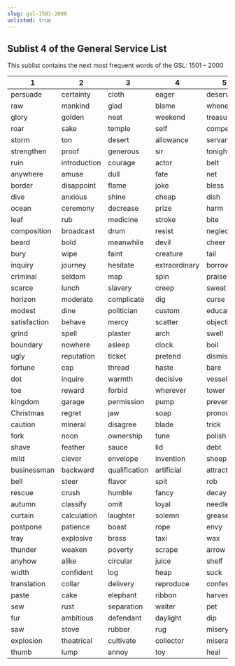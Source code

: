 ```yaml
---
slug: gsl-1501-2000
unlisted: true
---
```


## Sublist 4 of the General Service List
This sublist contains the next most frequent words of the GSL: 1501 – 2000

|1|2|3|4|5|6|7|8|9|10|
|--|--|--|--|--|--|--|--|--|--|
|persuade|certainty|cloth|eager|deserve|sympathetic|cure|trap|puzzle|powder|
|raw|mankind|glad|blame|whenever|anxiety|bus|tremble|sacred|fortunate|
|glory|golden|neat|weekend|treasury|overcome|cat|sacrifice|complain|elect|
|roar|sake|temple|self|compete|nurse|stuff|stomach|peculiar|repair|
|storm|ton|desert|allowance|servant|hunger|conscience|bread|crash|tip|
|strengthen|proof|generous|sir|tonight|whip|tongue|mill|merchant|coal|
|ruin|introduction|courage|actor|belt|stir|package|punish|reflection|breathe|
|anywhere|amuse|dull|fate|net|fellowship|fault|furniture|beam|pencil|
|border|disappoint|flame|joke|bless|corn|shell|tempt|supper|destruction|
|dive|anxious|shine|cheap|dish|distant|greet|flood|excuse|insect|
|ocean|ceremony|decrease|prize|harm|insure|verse|pot|sincere|cotton|
|leaf|rub|medicine|stroke|bite|lung|lonely|admission|stupid|scratch|
|composition|broadcast|drum|resist|neglect|absent|passenger|adventure|beg|pipe|
|beard|bold|meanwhile|devil|cheer|nut|split|melt|swear|sugar|
|bury|wipe|faint|creature|tail|wealth|earnest|translate|suspicion|noble|
|inquiry|journey|hesitate|extraordinary|borrow|owe|funeral|ambition|mixture|slope|
|criminal|seldom|map|spin|praise|spare|plow|telegraph|barrel|straighten|
|scarce|lunch|slavery|creep|sweat|gay|stiff|brave|seize|convenient|
|horizon|moderate|complicate|dig|curse|weigh|priest|excessive|quarrel|widow|
|modest|dine|politician|custom|educate|salesman|nail|tap|eastern|possession|
|satisfaction|behave|mercy|scatter|objection|silver|tent|saddle|wrap|nest|
|grind|spell|plaster|arch|swell|friendship|bath|bundle|grateful|crown|
|boundary|nowhere|asleep|clock|boil|altogether|lend|holiday|precious|wander|
|ugly|reputation|ticket|pretend|dismiss|delicate|despair|awake|tea|FALSE|
|fortune|cap|thread|haste|bare|shirt|bargain|leather|rail|butter|
|dot|inquire|warmth|decisive|vessel|pity|steam|pin|bound|companion|
|toe|reward|forbid|wherever|tower|bathe|lodge|swallow|multiply|bow|
|kingdom|garage|permission|pump|prevention|urgent|aunt|zero|idle|fever|
|Christmas|regret|jaw|soap|pronounce|empire|bowl|outline|organ|imitation|
|caution|mineral|disagree|blade|trick|treasure|immense|convenience|disapprove|destructive|
|fork|noon|ownership|tune|polish|poison|shame|loyalty|cottage|astonish|
|shave|feather|sauce|lid|debt|fade|confess|classification|descend|cape|
|mild|clever|envelope|invention|sheep|splendid|stamp|float|brick|rice|
|businessman|backward|qualification|artificial|attraction|lamp|curl|shower|elder|bunch|
|bell|steer|flavor|spit|rob|cream|interrupt|pen|weave|orange|
|rescue|crush|humble|fancy|decay|polite|tribe|bleed|coin|fond|
|autumn|classify|omit|loyal|needle|lessen|complaint|pad|steep|skirt|
|curtain|calculation|laughter|solemn|grease|interfere|explode|fasten|flag|resign|
|postpone|patience|boast|rope|envy|airplane|rid|shield|veil|kneel|
|tray|explosive|brass|taxi|wax|duck|button|invent|remedy|bush|
|thunder|weaken|poverty|scrape|arrow|tender|cruel|soften|mouse|hay|
|anyhow|alike|circular|juice|shelf|bake|hatred|cautious|basket|wreck|
|width|confident|log|heap|suck|ladder|gap|obey|hut|axe|
|translation|collar|delivery|reproduce|confession|pan|prejudice|voyage|tobacco|simplicity|
|paste|cake|elephant|ribbon|harvest|ashamed|cave|customary|thief|damp|
|sew|rust|separation|waiter|pet|straw|upset|towel|refresh|essence|
|fur|ambitious|defendant|daylight|dip|suspicious|imaginary|ash|carriage|educator|
|saw|stove|rubber|rug|misery|awkward|rival|roast|deed|preference|
|explosion|theatrical|cultivate|collector|miserable|wrist|rabbit|accustom|tide|insult|
|thumb|lump|annoy|toy|heal|shallow|repetition|soup|whistle|scenery|